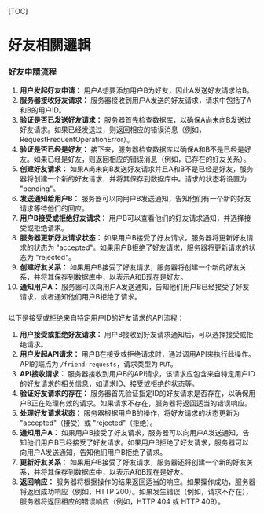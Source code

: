 
[TOC]

# 好友相關邏輯

### 好友申請流程

1. **用户发起好友申请：** 用户A想要添加用户B为好友，因此A发送好友请求给B。
2. **服务器接收好友请求：** 服务器接收到用户A发送的好友请求，请求中包括了A和B的用户ID。
3. **验证是否已发送好友请求：** 服务器首先检查数据库，以确保A尚未向B发送过好友请求。如果已经发送过，则返回相应的错误消息（例如，RequestFrequentOperationError）。
4. **验证是否已经是好友：** 接下来，服务器检查数据库以确保A和B不是已经是好友。如果已经是好友，则返回相应的错误消息（例如，已存在的好友关系）。
5. **创建好友请求：** 如果A尚未向B发送好友请求并且A和B不是已经是好友，服务器将创建一个新的好友请求，并将其保存到数据库中。请求的状态将设置为 "pending"。
6. **发送通知给用户B：** 服务器可以向用户B发送通知，告知他们有一个新的好友请求等待他们的回应。
7. **用户B接受或拒绝好友请求：** 用户B可以查看他们的好友请求通知，并选择接受或拒绝请求。
8. **服务器更新好友请求状态：** 如果用户B接受了好友请求，服务器将更新好友请求的状态为 "accepted"。如果用户B拒绝了好友请求，服务器将更新请求的状态为 "rejected"。
9. **创建好友关系：** 如果用户B接受了好友请求，服务器将创建一个新的好友关系，并将其保存到数据库中，以表示A和B现在是好友。
10. **通知用户A：** 服务器可以向用户A发送通知，告知他们用户B已经接受了好友请求，或者通知他们用户B拒绝了请求。


### 

以下是接受或拒绝来自特定用户ID的好友请求的API流程：

1. **用户接受或拒绝好友请求：** 用户B接收到好友请求通知后，可以选择接受或拒绝请求。
2. **用户发起API请求：** 用户B在接受或拒绝请求时，通过调用API来执行此操作。API的端点为 `/friend-requests`，请求类型为 `PUT`。
3. **API接收请求：** 服务器接收到用户B的API请求，该请求应包含来自特定用户ID的好友请求的相关信息，如请求ID、接受或拒绝的状态等。
4. **验证好友请求的存在：** 服务器首先验证指定ID的好友请求是否存在，以确保用户B正在处理有效的请求。如果请求不存在，服务器将返回适当的错误响应。
5. **处理好友请求状态：** 服务器根据用户B的操作，将好友请求的状态更新为 "accepted"（接受）或 "rejected"（拒绝）。
6. **通知用户A：** 如果用户B接受了好友请求，服务器可以向用户A发送通知，告知他们用户B已经接受了好友请求。如果用户B拒绝了好友请求，服务器可以向用户A发送通知，告知他们用户B拒绝了请求。
7. **更新好友关系：** 如果用户B接受了好友请求，服务器还将创建一个新的好友关系，并将其保存到数据库中，以表示A和B现在是好友。
8. **返回响应：** 服务器将根据操作的结果返回适当的响应。如果操作成功，服务器将返回成功响应（例如，HTTP 200）。如果发生错误（例如，请求不存在），服务器将返回相应的错误响应（例如，HTTP 404 或 HTTP 409）。
